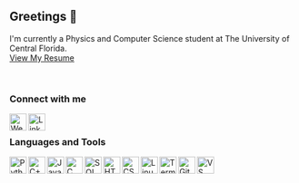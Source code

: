 ## Greetings 🖖

I'm currently a Physics and Computer Science student at The University of Central Florida.
<br>
<a href="https://vijaystroup.com/static/resume.pdf">View My Resume</a>

<br>

### Connect with me
<p align="left">
  <a href="vijaystroup.com"><img align="left" alt="Website" width="30px" src="https://imgur.com/3nwhLhD.png" /></a>
  <a href="linkedin.com/vijaystroup"><img align="left" alt="LinkedIn" width="30px" src="https://imgur.com/77GRHNa.png" /></a>
</p>

<br>

### Languages and Tools
<p align="left">
  <img align="left" alt="Python" width="30px" src="https://i.imgur.com/uPnMCzT.png" />
  <img align="left" alt="C++" width="30px" src="https://i.imgur.com/6wtuMWh.png" />
  <img align="left" alt="Javascript" width="30px" src="https://i.imgur.com/2waIkJR.png" />
  <img align="left" alt="C" width="30px" src="https://i.imgur.com/DISotB6.png" />
  <img align="left" alt="SQL" width="30px" src="https://imgur.com/pPzFmGA.png" />
  <img align="left" alt="HTML5" width="30px" src="https://i.imgur.com/7v06VYW.png" />
  <img align="left" alt="CSS3" width="30px" src="https://i.imgur.com/cAtAGAt.png" />
  <img align="left" alt="Linux" width="30px" src="https://i.imgur.com/ZK3cTMv.png" />
  <img align="left" alt="Terminal" width="30px" src="https://i.imgur.com/2zOgXg8.png" />
  <img align="left" alt="Git" width="30px" src="https://i.imgur.com/NEr9meQ.png" />
  <img align="left" alt="VS Code" width="30px" src="https://i.imgur.com/XCBUAn5.png" />
</p>
